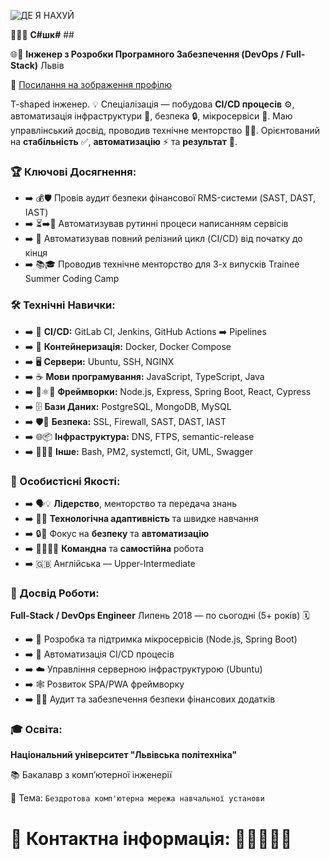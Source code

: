 ![ДЕ Я НАХУЙ](https://github.com/user-attachments/assets/be6837bf-da31-4848-abd2-43402ba7d6f0)

👨‍💻🚀 **С#шк#** ##

🌐📍 **Інженер з Розробки Програмного Забезпечення (DevOps / Full-Stack)** Львів

📸 [Посилання на зображення профілю ](уява)

T-shaped інженер. 💡 Спеціалізація — побудова **CI/CD процесів** ⚙️, автоматизація інфраструктури 🤖, безпека 🔒, мікросервіси 🧩. Маю управлінський досвід, проводив технічне менторство 🧑‍🏫. Орієнтований на **стабільність** ✅, **автоматизацію** ⚡ та **результат** 🎯.

### 🏆 Ключові Досягнення:

* ➡️ 💰🛡️ Провів аудит безпеки фінансової RMS-системи (SAST, DAST, IAST)
* ➡️ ⏳➡️🚀 Автоматизував рутинні процеси написанням сервісів
* ➡️ 🔄 Автоматизував повний релізний цикл (CI/CD) від початку до кінця
* ➡️ 📚🎓 Проводив технічне менторство для 3-х випусків Trainee Summer Coding Camp

### 🛠️ Технічні Навички:

* ➡️ 🔗 **CI/CD:** GitLab CI, Jenkins, GitHub Actions ➡️ Pipelines
* ➡️ 🐳 **Контейнеризація:** Docker, Docker Compose
* ➡️ 🖥️ **Сервери:** Ubuntu, SSH, NGINX
* ➡️ ☕ **Мови програмування:** JavaScript, TypeScript, Java
* ➡️ 🌿⚛️🧪 **Фреймворки:** Node.js, Express, Spring Boot, React, Cypress
* ➡️ 🗄️ **Бази Даних:** PostgreSQL, MongoDB, MySQL
* ➡️ 🛡️🔐 **Безпека:** SSL, Firewall, SAST, DAST, IAST
* ➡️ 🌐📦 **Інфраструктура:** DNS, FTPS, semantic-release
* ➡️ 📜🔄📐 **Інше:** Bash, PM2, systemctl, Git, UML, Swagger

### 🤝 Особистісні Якості:

* ➡️ 🗣️💡 **Лідерство**, менторство та передача знань
* ➡️ 🧠✨ **Технологічна адаптивність** та швидке навчання
* ➡️ 🔒🤖 Фокус на **безпеку** та **автоматизацію**
* ➡️ 🧑‍🤝‍🧑👤 **Командна** та **самостійна** робота
* ➡️ 🇬🇧 Англійська — Upper-Intermediate

### 💼 Досвід Роботи:

**Full-Stack / DevOps Engineer**
Липень 2018 — по сьогодні (5+ років) 🗓️

* ➡️ 🚀 Розробка та підтримка мікросервісів (Node.js, Spring Boot)
* ➡️ 🔄 Автоматизація CI/CD процесів
* ➡️ ☁️ Управління серверною інфраструктурою (Ubuntu)
* ➡️ 🕸️ Розвиток SPA/PWA фреймворку
* ➡️ 💸✅ Аудит та забезпечення безпеки фінансових додатків

### 🎓 Освіта:

**Національний університет "Львівська політехніка"**

📚 Бакалавр з комп’ютерної інженерії

📶 Тема: `Бездротова комп'ютерна мережа навчальної установи`

# 📧 Контактна інформація: 🤷🤷‍♂️🤷‍♀️
